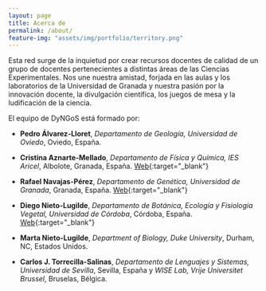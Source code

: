 ```yaml
---
layout: page
title: Acerca de
permalink: /about/
feature-img: "assets/img/portfolio/territory.png"
---
```


Esta red surge de la inquietud por crear recursos docentes de calidad de un grupo de docentes pertenecientes a distintas áreas de las Ciencias Experimentales. Nos une nuestra amistad, forjada en las aulas y los laboratorios de la Universidad de Granada y nuestra pasión por la innovación docente, la divulgación científica, los juegos de mesa y la ludificación de la ciencia. 

El equipo de DyNGoS está formado por:

- **Pedro Álvarez-Lloret**, *Departamento de Geología, Universidad de Oviedo*, Oviedo, España.

- **Cristina Aznarte-Mellado**, *Departamento de Física y Química, IES Aricel*, Albolote, Granada, España. [Web](http://cristinaaznarte.com/){:target="_blank"}

- **Rafael Navajas-Pérez**, *Departamento de Genética, Universidad de Granada*, Granada, España. [Web](http://www.rafaelnavajas.eu/){:target="_blank"}

- **Diego Nieto-Lugilde**, *Departamento de Botánica, Ecología y Fisiología Vegetal, Universidad de Córdoba*, Córdoba, España. [Web](https://dnietolugilde.com/){:target="_blank"}

- **Marta Nieto-Lugilde**, *Department of Biology, Duke University*, Durham, NC, Estados Unidos.

- **Carlos J. Torrecilla-Salinas**, *Departamento de Lenguajes y Sistemas, Universidad de Sevilla*, Sevilla, España y *WISE Lab, Vrije Universitet Brussel*, Bruselas, Bélgica.

